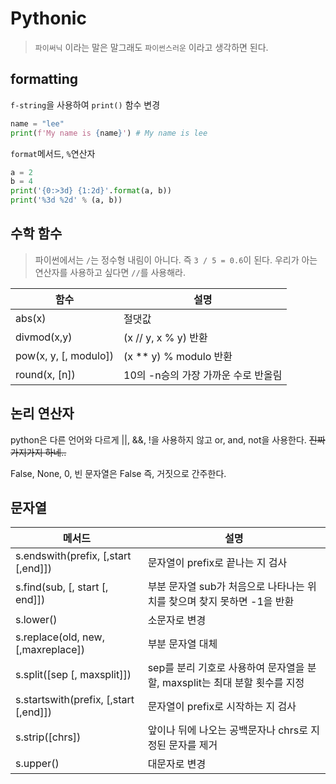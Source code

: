 # Pythonic

> `파이써닉` 이라는 말은 말그래도 `파이썬스러운` 이라고 생각하면 된다.

## formatting

`f-string`을 사용하여 `print()` 함수 변경

```py
name = "lee"
print(f'My name is {name}') # My name is lee
```

`format`메서드, `%`연산자

```py
a = 2
b = 4
print('{0:>3d} {1:2d}'.format(a, b))
print('%3d %2d' % (a, b))
```

## 수학 함수

> 파이썬에서는 `/`는 정수형 내림이 아니다. 즉 `3 / 5 = 0.6`이 된다.
> 우리가 아는 연산자를 사용하고 싶다면 `//`를 사용해라.

| 함수                  | 설명                                |
| --------------------- | ----------------------------------- |
| abs(x)                | 절댓값                              |
| divmod(x,y)           | (x // y, x % y) 반환                |
| pow(x, y, [, modulo]) | (x \*\* y) % modulo 반환            |
| round(x, [n])         | 10의 -n승의 가장 가까운 수로 반올림 |

## 논리 연산자

python은 다른 언어와 다르게 ||, &&, !을 사용하지 않고 or, and, not을 사용한다.
~~진짜 가지가지 하네..~~

False, None, 0, 빈 문자열은 False 즉, 거짓으로 간주한다.

## 문자열

| 메서드                                | 설명                                                                       |
| ------------------------------------- | -------------------------------------------------------------------------- |
| s.endswith(prefix, [,start [,end]])   | 문자열이 prefix로 끝나는 지 검사                                           |
| s.find(sub, [, start [, end]])        | 부분 문자열 sub가 처음으로 나타나는 위치를 찾으며 찾지 못하면 -1을 반환    |
| s.lower()                             | 소문자로 변경                                                              |
| s.replace(old, new, [,maxreplace])    | 부분 문자열 대체                                                           |
| s.split([sep [, maxsplit]])           | sep를 분리 기호로 사용하여 문자열을 분할, maxsplit는 최대 분할 횟수를 지정 |
| s.startswith(prefix, [,start [,end]]) | 문자열이 prefix로 시작하는 지 검사                                         |
| s.strip([chrs])                       | 앞이나 뒤에 나오는 공백문자나 chrs로 지정된 문자를 제거                    |
| s.upper()                             | 대문자로 변경                                                              |

